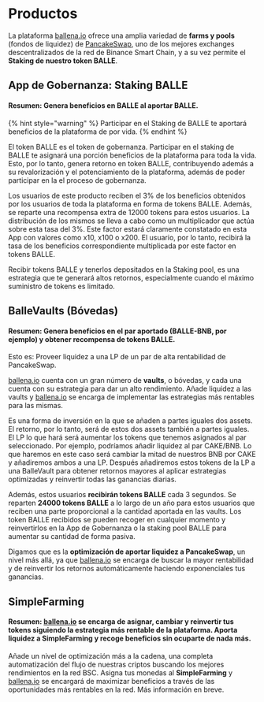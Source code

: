 # Productos

La plataforma [ballena.io](https://ballena.io/) ofrece una amplia variedad de **farms y pools** \(fondos de liquidez\) de [PancakeSwap](https://pancakeswap.finance/), uno de los mejores exchanges descentralizados de la red de Binance Smart Chain, y a su vez permite el **Staking de nuestro token BALLE**.

## App de Gobernanza: Staking BALLE

#### Resumen: Genera beneficios en BALLE al aportar BALLE.

{% hint style="warning" %}
Participar en el Staking de BALLE te aportará beneficios de la plataforma de por vida.
{% endhint %}

El token BALLE es el token de gobernanza. Participar en el staking de BALLE te asignará una porción beneficios de la plataforma para toda la vida. Esto, por lo tanto, genera retorno en token BALLE, contribuyendo además a su revalorización y el potenciamiento de la plataforma, además de poder participar en la el proceso de gobernanza.

Los usuarios de este producto reciben el 3% de los beneficios obtenidos por los usuarios de toda la plataforma en forma de tokens BALLE. Además, se reparte una recompensa extra de 12000 tokens para estos usuarios. La distribución de los mismos se lleva a cabo como un multiplicador que actúa sobre esta tasa del 3%. Este factor estará claramente constatado en esta App con valores como x10, x100 o x200. El usuario, por lo tanto, recibirá la tasa de los beneficios correspondiente multiplicada por este factor en tokens BALLE.

Recibir tokens BALLE y tenerlos depositados en la Staking pool, es una estrategia que te generará altos retornos, especialmente cuando el máximo suministro de tokens es limitado.

## BalleVaults \(Bóvedas\)

#### Resumen: Genera beneficios en el par aportado \(BALLE-BNB, por ejemplo\) y obtener recompensa de tokens BALLE.

Esto es: Proveer liquidez a una LP de un par de alta rentabilidad de PancakeSwap.

[ballena.io](https://ballena.io/) cuenta con un gran número de **vaults**, o bóvedas, y cada una cuenta con su estrategia para dar un alto rendimiento. Añade liquidez a las vaults y [ballena.io](https://ballena.io/) se encarga de implementar las estrategias más rentables para las mismas.

Es una forma de inversión en la que se añaden a partes iguales dos assets. El retorno, por lo tanto, será de estos dos assets también a partes iguales. El LP lo que hará será aumentar los tokens que tenemos asignados al par seleccionado. Por ejemplo, podríamos añadir liquidez al par CAKE/BNB. Lo que haremos en este caso será cambiar la mitad de nuestros BNB por CAKE y añadiremos ambos a una LP. Después añadiremos estos tokens de la LP a una BalleVault para obtener retornos mayores al aplicar estrategias optimizadas y reinvertir todas las ganancias diarias.

Además, estos usuarios **recibirán tokens BALLE** cada 3 segundos. Se reparten **24000 tokens BALLE** a lo largo de un año para estos usuarios que reciben una parte proporcional a la cantidad aportada en las vaults. Los token BALLE recibidos se pueden recoger en cualquier momento y reinvertirlos en la App de Gobernanza o la staking pool BALLE para aumentar su cantidad de forma pasiva.

Digamos que es la **optimización de aportar liquidez a PancakeSwap**, un nivel más allá, ya que [ballena.io](https://ballena.io/) se encarga de buscar la mayor rentabilidad y de reinvertir los retornos automáticamente haciendo exponenciales tus ganancias.

## SimpleFarming

#### Resumen: [ballena.io](https://ballena.io/) se encarga de asignar, cambiar y reinvertir tus tokens siguiendo la estrategia más rentable de la plataforma. Aporta liquidez a SimpleFarming y recoge beneficios sin ocuparte de nada más.

Añade un nivel de optimización más a la cadena, una completa automatización del flujo de nuestras criptos buscando los mejores rendimientos en la red BSC. Asigna tus monedas al **SimpleFarming** y [ballena.io](https://ballena.io/) se encargará de maximizar beneficios a través de las oportunidades más rentables en la red. Más información en breve.





